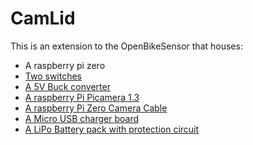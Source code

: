 # CamLid

This is an extension to the OpenBikeSensor that houses: 
- A raspberry pi zero
- [Two switches](https://www.amazon.de/dp/B086QGZRKG?psc=1&ref=ppx_yo2ov_dt_b_product_details) 
- [A 5V Buck converter](https://www.amazon.de/dp/B08HQQ32M2?psc=1&ref=ppx_yo2ov_dt_b_product_details)
- [A raspberry Pi Picamera 1.3](https://www.amazon.de/AZDelivery-Kamera-Flexkabel-Raspberry-Gratis/dp/B07KSZW251/ref=sr_1_12?__mk_de_DE=%C3%85M%C3%85%C5%BD%C3%95%C3%91&crid=11416I7Q5R2EZ&keywords=pi+camera&qid=1674416800&sprefix=pi+camera%2Caps%2C93&sr=8-12)
- [A raspberry Pi Zero Camera Cable](https://www.amazon.de/dp/B079H41LSY?psc=1&ref=ppx_yo2ov_dt_b_product_details)
- [A Micro USB charger board](https://www.kt-micro.de/shop/Stromversorgung/Akku-Ladetechnik/Laderegler-nur-Akku/300mA-Lader-fuer-1S-Lithium-Polymer-Akku-3-7V-LiPo-mit-Micro-USB-Buchse::100.html)
- [A LiPo Battery pack with protection circuit](https://www.kt-micro.de/shop/Stromversorgung/Akkus-und-Batterien/Li-Po-1S-3-7V/Li-Po-Spezial-Akkus/bis-10-000-mAh/1800mAh-Lipo-Akku-LxBxH-50-x-34-x-10-mm-3-7V-1S-JST-Stecker-103450::646.html)